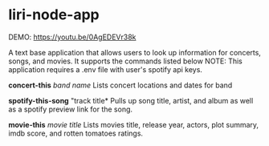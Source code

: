 # liri-node-app

DEMO: https://youtu.be/0AgEDEVr38k

A text base application that allows users to look up information for concerts, songs, and movies. It supports the commands listed below
NOTE: This application requires a .env file with user's spotify api keys.

**concert-this** *band name*
 Lists concert locations and dates for band
 
 **spotify-this-song** "track title*
 Pulls up song title, artist, and album as well as a spotify preview link for the song.
 
 **movie-this** *movie title*
 Lists movies title, release year, actors, plot summary, imdb score, and rotten tomatoes ratings.
